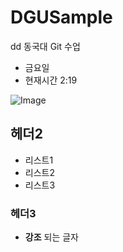 # DGUSample
dd
동국대 Git 수업
- 금요일
- 현재시간 2:19


![Image](https://upload.wikimedia.org/wikipedia/commons/thumb/4/48/Markdown-mark.svg/64px-Markdown-mark.svg.png)

## 헤더2
- 리스트1
- 리스트2
- 리스트3

### 헤더3
- __강조__ 되는 글자
